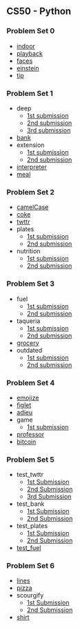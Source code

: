 ## CS50 - Python

### Problem Set 0

- [indoor](https://submit.cs50.io/check50/65a71859395291836e5177fa6511476d6f7727f4)
- [playback](https://submit.cs50.io/check50/8773b10958b80d1cf2face06a8c847f50c98813f)
- [faces](https://submit.cs50.io/check50/98bc52095bec6462cad8d1497c16dd7c47a429fb)
- [einstein](https://submit.cs50.io/check50/65a71859395291836e5177fa6511476d6f7727f4)
- [tip](https://submit.cs50.io/check50/65a71859395291836e5177fa6511476d6f7727f4)

### Problem Set 1

- deep
  - [1st submission](https://submit.cs50.io/check50/2d4311c821ed28521920e4b1fdeb3702efcca05a)
  - [2nd submission](https://submit.cs50.io/check50/c1527b14a4deebf946e05806d6efeaec3cfbd9b5)
  - [3rd submission](https://submit.cs50.io/check50/f01c36e726939fc5683f043e430321032152c0f0)
- [bank](https://submit.cs50.io/check50/24d0cfa4154d376193ab93a1016eaa5c5602cae9)
- extension
  - [1st submission](https://submit.cs50.io/check50/582bebd3146dd86f5947dad74c559b7657148846)
  - [2nd submission](https://submit.cs50.io/check50/61203f3ecf52147e22e803a117df593d9a2ec554)
- [interpreter](https://submit.cs50.io/check50/fce7acad7666adcae420b2121ae26a31d88fbfbf)
- [meal](https://submit.cs50.io/check50/f1b5691b94604f084c9bc59fd84d35102ad8ea27)

### Problem Set 2

- [camelCase](https://submit.cs50.io/check50/672db65cfaa589a434dc7ac7680aaea888ad8fbf)
- [coke](https://submit.cs50.io/check50/3583a4557f9868de24e5b8b0b6d0f6aaa8c404cb)
- [twttr](https://submit.cs50.io/check50/6eac66ac1a2cd80cce01f089f5423bbbd1b23be0)
- plates
  - [1st submission](https://submit.cs50.io/check50/2c63d7cce55d8c8a16cb67007668952a5563cfe5)
  - [2nd submission](https://submit.cs50.io/check50/73995c50c07841748836bd6c6fdf1272a98e37af)
- nutrition
  - [1st submission](https://submit.cs50.io/check50/304850f96376dc5be8f608a571e300389dea22d5)
  - [2nd submission](https://submit.cs50.io/check50/57ada2424bf0db89d89988ab4cc0467e976e754c)

### Problem Set 3

- fuel
  - [1st submission](https://submit.cs50.io/check50/9320eaced830fd660b6db66f97d696eb8633a60b)
  - [2nd submission](https://submit.cs50.io/check50/ace3da564cce18b46b35345d9c02abfc5b26faa5)
- taqueria
  - [1st submission](https://submit.cs50.io/check50/ec3263a98c9456f3c0922e325f4a43b1bd3b55e0)
  - [2nd submission](https://submit.cs50.io/check50/317c410acbd1446febd7b5779837525810addf4d)
- [grocery](https://submit.cs50.io/check50/0d8eaa2398512e226e5451135968fd49fd7f1c22)
- outdated
  - [1st submission](https://submit.cs50.io/check50/6e62f03d5f243cbe8af1a6ec4e7f92f13649ace6)
  - [2nd submission](https://submit.cs50.io/check50/a71e31f6882def35396834b6dcd250833643c325)

### Problem Set 4

- [emojize](https://submit.cs50.io/check50/0a100cfdd3d7ae7d14010bc6e518df96f842d23a)
- [figlet](https://submit.cs50.io/check50/aecbddb965ea9b7627107adf45f4006f373d58e8)
- [adieu](https://submit.cs50.io/check50/62d14c23d4f11640a9b16021bdb059cd4fce27ff)
- game
  - [1st submission](https://submit.cs50.io/check50/d4e65bb1561478a7ca6ca91509a6bfe770c3fcd6)
- [professor](https://submit.cs50.io/check50/0e6b70cee74450685db11a998f1bdfbe9f32af3e)
- [bitcoin](https://submit.cs50.io/check50/63ce4dbd597d53a923feebd59619d07e38aeb7de)

### Problem Set 5

- test_twttr
  - [1st Submission](https://submit.cs50.io/check50/b58a3143662e96d3ae505ed1f9df3f87e97fdd50)
  - [2nd Submission](https://submit.cs50.io/check50/7ad14c6da2b2673fa510229f1574d9c2403b985d)
  - [3rd Submission](https://submit.cs50.io/check50/38e3617e3714212cf8d5de5eaa8a4041c4c1dad2)
- test_bank
  - [1st Submission](https://submit.cs50.io/check50/c193896a599dcb9ff523221034136b96bed62fe8)
  - [2nd Submission](https://submit.cs50.io/check50/4d7301794684298c270078894d1f00c9ce60a6d1)
- test_plates
  - [1st Submission](https://submit.cs50.io/check50/32605e7c171b4c66c7ef4cd02383faaf3588f922)
  - [2nd Submission](https://submit.cs50.io/check50/c960b8b53b1731987386bb9ad24f403087680c36)
- [test_fuel](https://submit.cs50.io/check50/3bf36be1c064bcf8afb89c2fc2b6a89327e462d2)

### Problem Set 6

- [lines](https://submit.cs50.io/check50/323cdf124d1dcb7aafa590ded510bc89ffa1eeb7)
- [pizza](https://submit.cs50.io/check50/0b41145e98bc761347f66607e1b621fe956b9db9)
- scourgify
  - [1st Submission](https://submit.cs50.io/check50/8d3d1a858f38e6c345aa853bed6aba6b1ea74117)
  - [2nd Submission](https://submit.cs50.io/check50/1e682af7d2cafdce4bb6676274ce69518a68812c)
- [shirt](https://submit.cs50.io/check50/4feec726460ec90e6752cef17176021ea8d7d4d3)
